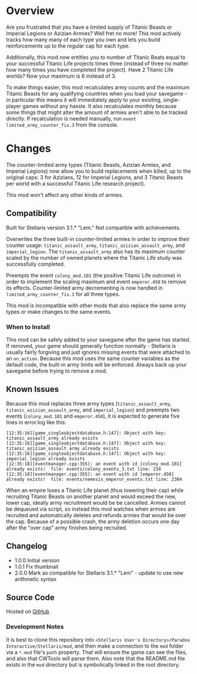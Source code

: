 # Overview

Are you frustrated that you have a limited supply of Titanic Beasts or Imperial Legions or Azizian Armies?  Well fret no more!  This mod actively tracks how many many of each type you own and lets you build reinforcements up to the regular cap for each type.

Additionally, this mod now entitles you to number of Titanic Beats equal to your successful Titanic Life projects times three (instead of three no matter how many times you have completed the project).  Have 2 Titanic Life worlds?  Now your maximum is 6 instead of 3.

To make things easier, this mod recalculates army counts and the maximum Titanic Beasts for any qualifying countries when you load your savegame - in particular this means it will immediately apply to your existing, single-player games without any hassle.  It also recalculates monthly because some things that might alter the amount of armies aren't able to be tracked directly.  If recalculation is needed manually, run `event limited_army_counter_fix.3` from the console.

# Changes

The counter-limited army types (Titanic Beasts, Azizian Armies, and Imperial Legions) now allow you to build replacements when killed, up to the original caps: 3 for Azizians, 12 for Imperial Legions, and 3 Titanic Beasts per world with a successful Titanic Life research project).

This mod won't affect any other kinds of armies.

## Compatibility

Built for Stellaris version 3.1.\* "Lem."  Not compatible with achievements.

Overwrites the three built-in counter-limited armies in order to improve their counter usage: `titanic_assault_army`, `titanic_azizian_assault_army`, and `imperial_legion`.  The `titanic_assault_army` also has its maximum counter scaled by the number of owned planets where the Titanic Life study was successfully completed.

Preempts the event `colony_mod.101` (the positive Titanic Life outcome) in order to implement the scaling maximum and event `emperor.450` to remove its effects.  Counter-limited army decrementing is now handled in `limited_army_counter_fix.1` for all three types.

This mod is incompatible with other mods that also replace the same army types or make changes to the same events.

### When to Install

This mod can be safely added to your savegame after the game has started.  If removed, your game should generally function normally - Stellaris is usually fairly forgiving and just ignores missing events that were attached to an `on_action`.  Because this mod uses the same counter variables as the default code, the built-in army limits will be enforced.  Always back up your savegame before trying to remove a mod.

## Known Issues

Because this mod replaces three army types (`titanic_assault_army`, `titanic_azizian_assault_army`, and `imperial_legion`) and preempts two events (`colony_mod.101` and `emperor.450`), it is expected to generate five lines in error.log like this:

```
[12:35:16][game_singleobjectdatabase.h:147]: Object with key: titanic_assault_army already exists
[12:35:16][game_singleobjectdatabase.h:147]: Object with key: titanic_azizian_assault_army already exists
[12:35:16][game_singleobjectdatabase.h:147]: Object with key: imperial_legion already exists
[12:35:18][eventmanager.cpp:355]: an event with id [colony_mod.101] already exists!  file: events/colony_events_3.txt line: 234
[12:35:18][eventmanager.cpp:355]: an event with id [emperor.450] already exists!  file: events/nemesis_emperor_events.txt line: 2304
```

When an empire loses a Titanic Life planet (thus lowering their cap) while recruiting Titanic Beasts on another planet and would exceed the new, lower cap, ideally army recruitment would be be cancelled.  Armies cannot be dequeued via script, so instead this mod watches when armies are recruited and automatically deletes and refunds armies that would be over the cap.  Because of a possible crash, the army deletion occurs one day after the "over cap" army finishes being recruited.

## Changelog

* 1.0.0 Initial version
* 1.0.1 Fix thumbnail
* 2.0.0 Mark as compatible for Stellaris 3.1.* "Lem" - update to use new arithmetic syntax

## Source Code

Hosted on [GitHub](https://github.com/corsairmarks/limited_army_counter_fix)

### Development Notes

It is best to clone this repository into `<Stellaris User's Directory>/Paradox Interactive/Stellaris/mod`, and then make a connection to the `mod` folder via a `*.mod` file's `path` property.  That will ensure the game can see the files, and also that CWTools will parse them.  Also note that the README.md file exists in the `mod` directory but is symbolically linked in the root directory.